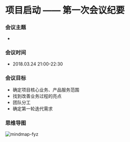 # 项目启动 —— 第一次会议纪要

### 会议主题
- 

### 会议时间
- 2018.03.24 21:00-22:30

### 会议目标
- 确定项目核心业务、产品服务范围
- 找到改善业务过程的亮点
- 团队分工
- 确定第一轮迭代需求

### 思维导图

![mindmap-fyz]()
